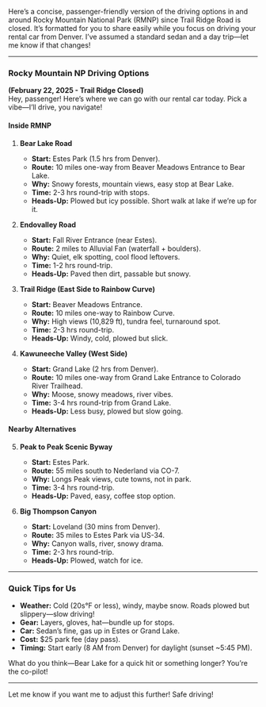 Here’s a concise, passenger-friendly version of the driving options in and around Rocky Mountain National Park (RMNP) since Trail Ridge Road is closed. It’s formatted for you to share easily while you focus on driving your rental car from Denver. I’ve assumed a standard sedan and a day trip—let me know if that changes!

---

### Rocky Mountain NP Driving Options  
**(February 22, 2025 - Trail Ridge Closed)**  
Hey, passenger! Here’s where we can go with our rental car today. Pick a vibe—I’ll drive, you navigate!

#### Inside RMNP
1. **Bear Lake Road**  
   - **Start:** Estes Park (1.5 hrs from Denver).  
   - **Route:** 10 miles one-way from Beaver Meadows Entrance to Bear Lake.  
   - **Why:** Snowy forests, mountain views, easy stop at Bear Lake.  
   - **Time:** 2-3 hrs round-trip with stops.  
   - **Heads-Up:** Plowed but icy possible. Short walk at lake if we’re up for it.

2. **Endovalley Road**  
   - **Start:** Fall River Entrance (near Estes).  
   - **Route:** 2 miles to Alluvial Fan (waterfall + boulders).  
   - **Why:** Quiet, elk spotting, cool flood leftovers.  
   - **Time:** 1-2 hrs round-trip.  
   - **Heads-Up:** Paved then dirt, passable but snowy.

3. **Trail Ridge (East Side to Rainbow Curve)**  
   - **Start:** Beaver Meadows Entrance.  
   - **Route:** 10 miles one-way to Rainbow Curve.  
   - **Why:** High views (10,829 ft), tundra feel, turnaround spot.  
   - **Time:** 2-3 hrs round-trip.  
   - **Heads-Up:** Windy, cold, plowed but slick.

4. **Kawuneeche Valley (West Side)**  
   - **Start:** Grand Lake (2 hrs from Denver).  
   - **Route:** 10 miles one-way from Grand Lake Entrance to Colorado River Trailhead.  
   - **Why:** Moose, snowy meadows, river vibes.  
   - **Time:** 3-4 hrs round-trip from Grand Lake.  
   - **Heads-Up:** Less busy, plowed but slow going.

#### Nearby Alternatives
5. **Peak to Peak Scenic Byway**  
   - **Start:** Estes Park.  
   - **Route:** 55 miles south to Nederland via CO-7.  
   - **Why:** Longs Peak views, cute towns, not in park.  
   - **Time:** 3-4 hrs round-trip.  
   - **Heads-Up:** Paved, easy, coffee stop option.

6. **Big Thompson Canyon**  
   - **Start:** Loveland (30 mins from Denver).  
   - **Route:** 35 miles to Estes Park via US-34.  
   - **Why:** Canyon walls, river, snowy drama.  
   - **Time:** 2-3 hrs round-trip.  
   - **Heads-Up:** Plowed, watch for ice.

---

### Quick Tips for Us
- **Weather:** Cold (20s°F or less), windy, maybe snow. Roads plowed but slippery—slow driving!  
- **Gear:** Layers, gloves, hat—bundle up for stops.  
- **Car:** Sedan’s fine, gas up in Estes or Grand Lake.  
- **Cost:** $25 park fee (day pass).  
- **Timing:** Start early (8 AM from Denver) for daylight (sunset ~5:45 PM).  

What do you think—Bear Lake for a quick hit or something longer? You’re the co-pilot!  

--- 

Let me know if you want me to adjust this further! Safe driving!